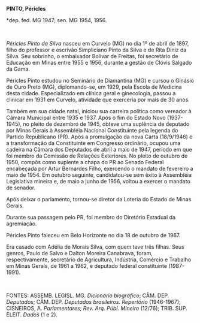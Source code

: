**PINTO, Péricles**

\*dep. fed. MG 1947; sen. MG 1954, 1956.

 

*Péricles Pinto da Silva* nasceu em Curvelo (MG) no dia 1º de abril de
1897, filho do professor e escrivão Simpliciano Pinto da Silva e de Rita
Diniz da Silva. Seu sobrinho, o embaixador Bolivar de Freitas, foi
secretário de Educação em Minas entre 1955 e 1956, durante a gestão de
Clóvis Salgado da Gama.

Péricles Pinto estudou no Seminário de Diamantina (MG) e cursou o
Ginásio de Ouro Preto (MG), diplomando-se, em 1929, pela Escola de
Medicina desta cidade. Especializado em clínica geral e ginecologia,
passou a clinicar em 1931 em Curvelo, atividade que exerceria por mais
de 30 anos.

Também em sua cidade natal, iniciou sua carreira política como vereador
à Câmara Municipal entre 1935 e 1937. Após o fim do Estado Novo
(1937-1945), no pleito de dezembro de 1945, obteve uma suplência de
deputado por Minas Gerais à Assembléia Nacional Constituinte pela
legenda do Partido Republicano (PR). Após a promulgação da nova Carta
(18/9/1946) e a transformação da Constituinte em Congresso ordinário,
ocupou uma cadeira na Câmara dos Deputados de abril a maio de 1947,
período em que foi membro da Comissão de Relações Exteriores. No pleito
de outubro de 1950, compôs como suplente a chapa do PR ao Senado Federal
encabeçada por Artur Bernardes Filho, exercendo o mandato de fevereiro a
maio de 1954. Em outubro seguinte, candidatou-se sem êxito à Assembléia
Legislativa mineira e, de maio a junho de 1956, voltou a exercer o
mandato de senador.

Após deixar o parlamento, tornou-se diretor da Loteria do Estado de
Minas Gerais.

Durante sua passagem pelo PR, foi membro do Diretório Estadual da
agremiação.

Péricles Pinto faleceu em Belo Horizonte no dia 18 de outubro de 1967.

Era casado com Adélia de Morais Silva, com quem teve três filhas. Seus
genros, Paulo de Salvo e Dalton Moreira Canabrava, foram,
respectivamente, secretário de Agricultura, Indústria, Comércio e
Trabalho em Minas Gerais, de 1961 a 1962, e deputado federal
constituinte (1987-1991).

 

FONTES: ASSEMB. LEGISL. MG. *Dicionário biográfico*; CÂM. DEP.
*Deputados*; CÂM. DEP. *Deputados brasileiros. Repertório* (1946-1967);
CISNEIROS, A. *Parlamentares*; *Rev. Arq. Públ. Mineiro* (12/76); TRIB.
SUP. ELEIT. *Dados* (1 e 2).

 
